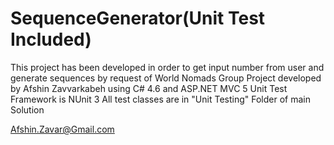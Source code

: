 # SequenceGenerator(Unit Test Included)
This project has been developed in order to get input number from user and generate sequences by request of World Nomads Group Project developed by Afshin Zavvarkabeh using C# 4.6 and ASP.NET MVC 5 Unit Test Framework is NUnit 3 All test classes are in "Unit Testing" Folder of main Solution

Afshin.Zavar@Gmail.com
